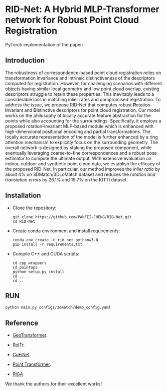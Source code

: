 # RID-Net: A Hybrid MLP-Transformer network for Robust Point Cloud Registration

PyTorch implementation of the paper:

## Introduction

The robustness of correspondence-based point cloud registration relies on transformation invariance and intrinsic distinctiveness of the descriptors computed for registration. However, for challenging scenarios with different objects having similar local geometry and low point cloud overlap, existing descriptors struggle to retain these properties. This inevitably leads to a considerable loss in matching inlier rates and compromised registration. To address the issue, we propose RID-Net that computes robust **R**otation-**I**nvariant and **D**istinctive descriptors for point cloud registration. Our model works on the philosophy of locally accurate feature abstraction for the points while also accounting for the surroundings. Specifically, it employs a proposed rotation-invariant MLP-based module which is enhanced with high-dimensional positional encoding and partial transformations. The  locally accurate representation of the model is further enhanced by a ring attention mechanism to explicitly focus on the surrounding geometry. The overall network is designed by staking the proposed component, while eventually leveraging coarse-to-fine correspondences and  a robust pose estimator to compute the ultimate output. With extensive evaluation on indoor, outdoor and synthetic point cloud data, we establish the efficacy of the proposed RID-Net. In particular, our method improves the *inlier ratio* by about 4\% on 3DMatch/3DLoMatch dataset and reduces the *rotation and translation errors* by 26.1\% and 19.7\% on the KITTI dataset. 



## Installation

+ Clone the repository:

  ```
  git clone https://github.com/PANFEI-CHENG/RID-Net.git
  cd RID-Net
  ```
+ Create conda environment and install requirements:

  ```
  conda env create -n rid_net python=3.8
  pip install -r requirements.txt
  ```
+ Compile C++ and CUDA scripts:

  ```
  cd cpp_wrappers
  cd pointops
  python setup.py install
  cd ..
  cd ..
  ```

## RUN
  ```
  python main.py configs/3dmatch/demo_config.yaml
  ```
  
 
 ## Reference

 + [GeoTransformer](https://github.com/qinzheng93/GeoTransformer).
 
 + [RoITr](https://github.com/haoyu94/RoITr).
 
 + [CoFiNet](https://github.com/haoyu94/Coarse-to-fine-correspondences). 
 
 + [Point Transformer](https://github.com/POSTECH-CVLab/point-transformer).

 + [RIGA](https://arxiv.org/abs/2209.13252)
 
 We thank the authors for their excellent works!
 